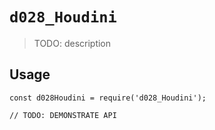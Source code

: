 # `d028_Houdini`

> TODO: description

## Usage

```
const d028Houdini = require('d028_Houdini');

// TODO: DEMONSTRATE API
```
